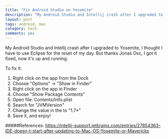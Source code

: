 ```yaml
---
title: "Fix Android Studio on Yosemite"
description: "My Android Studio and Intellij crash after I upgraded to Yosemite, I thought I have to use Eclipse for the reset of my day. But thanks Jonas Osc, I got it fixed, now it's up and running. "
layout: post
tags: android, mac
category: tech
comments: yes
---
```


My Android Studio and Intellij crash after I upgraded to Yosemite, I thought I have to use Eclipse for the reset of my day. But thanks Jonas Osc, I got it fixed, now it's up and running. 

To fix it:
1. Right click on the app from the Dock
2. Choose "Options" -> "Show in Finder"
3. Right click on the app in Finder
4. Choose "Show Package Contents"
5. Open file: Contents/Info.plist
6. Search for "<key>JVMVersion</key>"
7. Change the value in the <string> to "1.7*"
8. Save it, and enjoy!

#####References:
https://intellij-support.jetbrains.com/entries/27854363-IDE-doesn-t-start-after-updating-to-Mac-OS-Yosemite-or-Mavericks
